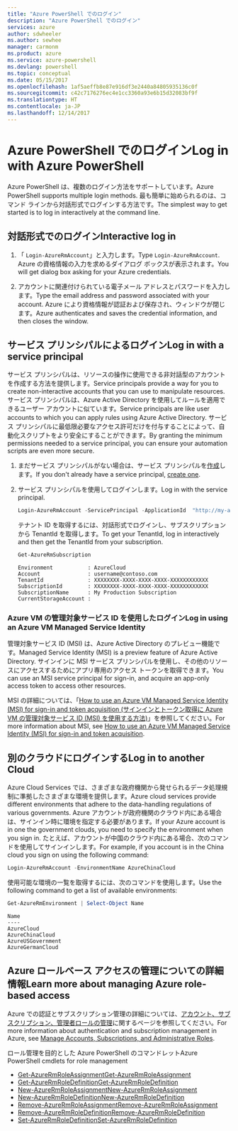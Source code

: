 ```yaml
---
title: "Azure PowerShell でのログイン"
description: "Azure PowerShell でのログイン"
services: azure
author: sdwheeler
ms.author: sewhee
manager: carmonm
ms.product: azure
ms.service: azure-powershell
ms.devlang: powershell
ms.topic: conceptual
ms.date: 05/15/2017
ms.openlocfilehash: 1af5aeffb8e87e916df3e2440a84805935136c0f
ms.sourcegitcommit: c42c7176276ec4e1cc3360a93e6b15d32083bf9f
ms.translationtype: HT
ms.contentlocale: ja-JP
ms.lasthandoff: 12/14/2017
---
```

# <a name="log-in-with-azure-powershell"></a><span data-ttu-id="6c23a-103">Azure PowerShell でのログイン</span><span class="sxs-lookup"><span data-stu-id="6c23a-103">Log in with Azure PowerShell</span></span>

<span data-ttu-id="6c23a-104">Azure PowerShell は、複数のログイン方法をサポートしています。</span><span class="sxs-lookup"><span data-stu-id="6c23a-104">Azure PowerShell supports multiple login methods.</span></span> <span data-ttu-id="6c23a-105">最も簡単に始められるのは、コマンド ラインから対話形式でログインする方法です。</span><span class="sxs-lookup"><span data-stu-id="6c23a-105">The simplest way to get started is to log in interactively at the command line.</span></span>

## <a name="interactive-log-in"></a><span data-ttu-id="6c23a-106">対話形式でのログイン</span><span class="sxs-lookup"><span data-stu-id="6c23a-106">Interactive log in</span></span>

1. <span data-ttu-id="6c23a-107">「 `Login-AzureRmAccount`」と入力します。</span><span class="sxs-lookup"><span data-stu-id="6c23a-107">Type `Login-AzureRmAccount`.</span></span> <span data-ttu-id="6c23a-108">Azure の資格情報の入力を求めるダイアログ ボックスが表示されます。</span><span class="sxs-lookup"><span data-stu-id="6c23a-108">You will get dialog box asking for your Azure credentials.</span></span>

2. <span data-ttu-id="6c23a-109">アカウントに関連付けられている電子メール アドレスとパスワードを入力します。</span><span class="sxs-lookup"><span data-stu-id="6c23a-109">Type the email address and password associated with your account.</span></span> <span data-ttu-id="6c23a-110">Azure により資格情報が認証および保存され、ウィンドウが閉じます。</span><span class="sxs-lookup"><span data-stu-id="6c23a-110">Azure authenticates and saves the credential information, and then closes the window.</span></span>

## <a name="log-in-with-a-service-principal"></a><span data-ttu-id="6c23a-111">サービス プリンシパルによるログイン</span><span class="sxs-lookup"><span data-stu-id="6c23a-111">Log in with a service principal</span></span>

<span data-ttu-id="6c23a-112">サービス プリンシパルは、リソースの操作に使用できる非対話型のアカウントを作成する方法を提供します。</span><span class="sxs-lookup"><span data-stu-id="6c23a-112">Service principals provide a way for you to create non-interactive accounts that you can use to manipulate resources.</span></span> <span data-ttu-id="6c23a-113">サービス プリンシパルは、Azure Active Directory を使用してルールを適用できるユーザー アカウントに似ています。</span><span class="sxs-lookup"><span data-stu-id="6c23a-113">Service principals are like user accounts to which you can apply rules using Azure Active Directory.</span></span> <span data-ttu-id="6c23a-114">サービス プリンシパルに最低限必要なアクセス許可だけを付与することによって、自動化スクリプトをより安全にすることができます。</span><span class="sxs-lookup"><span data-stu-id="6c23a-114">By granting the minimum permissions needed to a service principal, you can ensure your automation scripts are even more secure.</span></span>

1. <span data-ttu-id="6c23a-115">まだサービス プリンシパルがない場合は、サービス プリンシパルを[作成](create-azure-service-principal-azureps.md)します。</span><span class="sxs-lookup"><span data-stu-id="6c23a-115">If you don't already have a service principal, [create one](create-azure-service-principal-azureps.md).</span></span>

2. <span data-ttu-id="6c23a-116">サービス プリンシパルを使用してログインします。</span><span class="sxs-lookup"><span data-stu-id="6c23a-116">Log in with the service principal.</span></span>

    ```powershell
    Login-AzureRmAccount -ServicePrincipal -ApplicationId  "http://my-app" -Credential $pscredential -TenantId $tenantid
    ```

    <span data-ttu-id="6c23a-117">テナント ID を取得するには、対話形式でログインし、サブスクリプションから TenantId を取得します。</span><span class="sxs-lookup"><span data-stu-id="6c23a-117">To get your TenantId, log in interactively and then get the TenantId from your subscription.</span></span>

    ```powershell
    Get-AzureRmSubscription
    ```

    ```
    Environment           : AzureCloud
    Account               : username@contoso.com
    TenantId              : XXXXXXXX-XXXX-XXXX-XXXX-XXXXXXXXXXXX
    SubscriptionId        : XXXXXXXX-XXXX-XXXX-XXXX-XXXXXXXXXXXX
    SubscriptionName      : My Production Subscription
    CurrentStorageAccount :
    ```

### <a name="log-in-using-an-azure-vm-managed-service-identity"></a><span data-ttu-id="6c23a-118">Azure VM の管理対象サービス ID を使用したログイン</span><span class="sxs-lookup"><span data-stu-id="6c23a-118">Log in using an Azure VM Managed Service Identity</span></span>

<span data-ttu-id="6c23a-119">管理対象サービス ID (MSI) は、Azure Active Directory のプレビュー機能です。</span><span class="sxs-lookup"><span data-stu-id="6c23a-119">Managed Service Identity (MSI) is a preview feature of Azure Active Directory.</span></span> <span data-ttu-id="6c23a-120">サインインに MSI サービス プリンシパルを使用し、その他のリソースにアクセスするためにアプリ専用のアクセス トークンを取得できます。</span><span class="sxs-lookup"><span data-stu-id="6c23a-120">You can use an MSI service principal for sign-in, and acquire an app-only access token to access other resources.</span></span>

<span data-ttu-id="6c23a-121">MSI の詳細については、「[How to use an Azure VM Managed Service Identity (MSI) for sign-in and token acquisition (サインインとトークン取得に Azure VM の管理対象サービス ID (MSI) を使用する方法)](/azure/active-directory/msi-how-to-get-access-token-using-msi)」を参照してください。</span><span class="sxs-lookup"><span data-stu-id="6c23a-121">For more information about MSI, see [How to use an Azure VM Managed Service Identity (MSI) for sign-in and token acquisition](/azure/active-directory/msi-how-to-get-access-token-using-msi).</span></span>

## <a name="log-in-to-another-cloud"></a><span data-ttu-id="6c23a-122">別のクラウドにログインする</span><span class="sxs-lookup"><span data-stu-id="6c23a-122">Log in to another Cloud</span></span>

<span data-ttu-id="6c23a-123">Azure Cloud Services では、さまざまな政府機関から発せられるデータ処理規制に準拠したさまざまな環境を提供します。</span><span class="sxs-lookup"><span data-stu-id="6c23a-123">Azure cloud services provide different environments that adhere to the data-handling regulations of various governments.</span></span> <span data-ttu-id="6c23a-124">Azure アカウントが政府機関のクラウド内にある場合は、サインイン時に環境を指定する必要があります。</span><span class="sxs-lookup"><span data-stu-id="6c23a-124">If your Azure account is in one the government clouds, you need to specify the environment when you sign in.</span></span> <span data-ttu-id="6c23a-125">たとえば、アカウントが中国のクラウド内にある場合、次のコマンドを使用してサインインします。</span><span class="sxs-lookup"><span data-stu-id="6c23a-125">For example, if you account is in the China cloud you sign on using the following command:</span></span>

```powershell
Login-AzureRmAccount -EnvironmentName AzureChinaCloud
```

<span data-ttu-id="6c23a-126">使用可能な環境の一覧を取得するには、次のコマンドを使用します。</span><span class="sxs-lookup"><span data-stu-id="6c23a-126">Use the following command to get a list of available environments:</span></span>

```powershell
Get-AzureRmEnvironment | Select-Object Name
```

```
Name
----
AzureCloud
AzureChinaCloud
AzureUSGovernment
AzureGermanCloud
```

## <a name="learn-more-about-managing-azure-role-based-access"></a><span data-ttu-id="6c23a-127">Azure ロールベース アクセスの管理についての詳細情報</span><span class="sxs-lookup"><span data-stu-id="6c23a-127">Learn more about managing Azure role-based access</span></span>

<span data-ttu-id="6c23a-128">Azure での認証とサブスクリプション管理の詳細については、[アカウント、サブスクリプション、管理者ロールの管理](/azure/active-directory/role-based-access-control-configure)に関するページを参照してください。</span><span class="sxs-lookup"><span data-stu-id="6c23a-128">For more information about authentication and subscription management in Azure, see [Manage Accounts, Subscriptions, and Administrative Roles](/azure/active-directory/role-based-access-control-configure).</span></span>

<span data-ttu-id="6c23a-129">ロール管理を目的とした Azure PowerShell のコマンドレット</span><span class="sxs-lookup"><span data-stu-id="6c23a-129">Azure PowerShell cmdlets for role management</span></span>

* [<span data-ttu-id="6c23a-130">Get-AzureRmRoleAssignment</span><span class="sxs-lookup"><span data-stu-id="6c23a-130">Get-AzureRmRoleAssignment</span></span>](/powershell/module/AzureRM.Resources/Get-AzureRmRoleAssignment)
* [<span data-ttu-id="6c23a-131">Get-AzureRmRoleDefinition</span><span class="sxs-lookup"><span data-stu-id="6c23a-131">Get-AzureRmRoleDefinition</span></span>](/powershell/module/AzureRM.Resources/Get-AzureRmRoleDefinition)
* [<span data-ttu-id="6c23a-132">New-AzureRmRoleAssignment</span><span class="sxs-lookup"><span data-stu-id="6c23a-132">New-AzureRmRoleAssignment</span></span>](/powershell/module/AzureRM.Resources/New-AzureRmRoleAssignment)
* [<span data-ttu-id="6c23a-133">New-AzureRmRoleDefinition</span><span class="sxs-lookup"><span data-stu-id="6c23a-133">New-AzureRmRoleDefinition</span></span>](/powershell/module/AzureRM.Resources/New-AzureRmRoleDefinition)
* [<span data-ttu-id="6c23a-134">Remove-AzureRmRoleAssignment</span><span class="sxs-lookup"><span data-stu-id="6c23a-134">Remove-AzureRmRoleAssignment</span></span>](/powershell/module/AzureRM.Resources/Remove-AzureRmRoleAssignment)
* [<span data-ttu-id="6c23a-135">Remove-AzureRmRoleDefinition</span><span class="sxs-lookup"><span data-stu-id="6c23a-135">Remove-AzureRmRoleDefinition</span></span>](/powershell/module/AzureRM.Resources/Remove-AzureRmRoleDefinition)
* [<span data-ttu-id="6c23a-136">Set-AzureRmRoleDefinition</span><span class="sxs-lookup"><span data-stu-id="6c23a-136">Set-AzureRmRoleDefinition</span></span>](/powershell/moduel/AzureRM.Resources/Set-AzureRmRoleDefinition)
